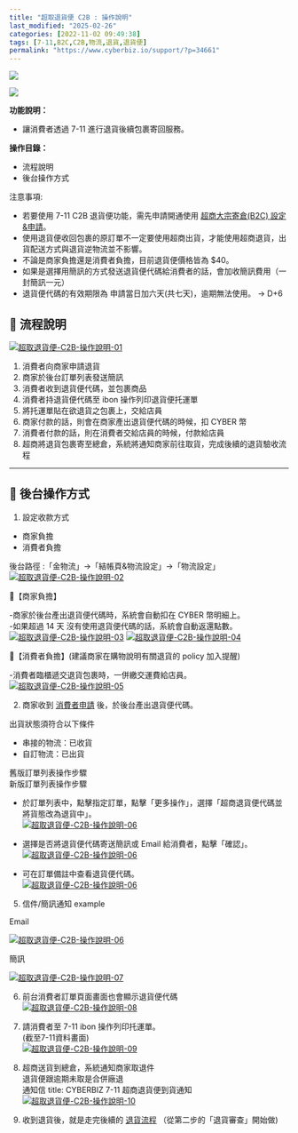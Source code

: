 ```yaml
---
title: "超取退貨便 C2B : 操作說明"
last_modified: "2025-02-26"
categories: [2022-11-02 09:49:38]
tags: [7-11,B2C,C2B,物流,退貨,退貨便]
permalink: "https://www.cyberbiz.io/support/?p=34661"
---
```


![](https://www.cyberbiz.io/support/wp-content/uploads/適用站別.png)

[![](https://www.cyberbiz.io/support/wp-content/uploads/台灣站.png)](https://www.cyberbiz.io/support/?page_id=2490)

**功能說明：**  

* 讓消費者透過 7-11 進行退貨後續包裹寄回服務。

**操作目錄：**

* 流程說明 
* 後台操作方式

注意事項:  

* 若要使用 7-11 C2B 退貨便功能，需先申請開通使用 [超商大宗寄倉(B2C) 設定&申請](https://www.cyberbiz.io/support/?p=1921)。
* 使用退貨便收回包裹的原訂單不一定要使用超商出貨，才能使用超商退貨，出貨配送方式與退貨逆物流並不影響。
* 不論是商家負擔還是消費者負擔，目前退貨便價格皆為 $40。
* 如果是選擇用簡訊的方式發送退貨便代碼給消費者的話，會加收簡訊費用（一封簡訊一元）
* 退貨便代碼的有效期限為 申請當日加六天(共七天)，逾期無法使用。 → D+6



## 📌 流程說明

[![超取退貨便-C2B-操作說明-01](https://www.cyberbiz.io/support/wp-content/uploads/超取退貨便-C2B-操作說明-01.png)](https://www.cyberbiz.io/support/wp-content/uploads/超取退貨便-C2B-操作說明-01.png)

1. 消費者向商家申請退貨
2. 商家於後台訂單列表發送簡訊
3. 消費者收到退貨便代碼，並包裹商品
4. 消費者持退貨便代碼至 ibon 操作列印退貨便托運單
5. 將托運單貼在欲退貨之包裹上，交給店員 
1. 商家付款的話，則會在商家產出退貨便代碼的時候，扣 CYBER 幣
2. 消費者付款的話，則在消費者交給店員的時候，付款給店員
6. 超商將退貨包裹寄至總倉，系統將通知商家前往取貨，完成後續的退貨驗收流程


* * *



## 📌 後台操作方式

1. 設定收款方式  

* 商家負擔 
* 消費者負擔

後台路徑 :「金物流」→「結帳頁&物流設定」→「物流設定」  
[![超取退貨便-C2B-操作說明-02](https://www.cyberbiz.io/support/wp-content/uploads/超取退貨便-C2B-操作說明-02.png)](https://www.cyberbiz.io/support/wp-content/uploads/超取退貨便-C2B-操作說明-02.png)  


📍【商家負擔】

-商家於後台產出退貨便代碼時，系統會自動扣在 CYBER 幣明細上。  
-如果超過 14 天 沒有使用退貨便代碼的話，系統會自動返還點數。  
[![超取退貨便-C2B-操作說明-03](https://www.cyberbiz.io/support/wp-content/uploads/超取退貨便-C2B-操作說明-03.png)](https://www.cyberbiz.io/support/wp-content/uploads/超取退貨便-C2B-操作說明-03.png)
[![超取退貨便-C2B-操作說明-04](https://www.cyberbiz.io/support/wp-content/uploads/超取退貨便-C2B-操作說明-04.png)](https://www.cyberbiz.io/support/wp-content/uploads/超取退貨便-C2B-操作說明-04.png)  



📍【消費者負擔】(建議商家在購物說明有關退貨的 policy 加入提醒)

-消費者臨櫃遞交退貨包裹時，一併繳交運費給店員。  
[![超取退貨便-C2B-操作說明-05](https://www.cyberbiz.io/support/wp-content/uploads/超取退貨便-C2B-操作說明-05.png)](https://www.cyberbiz.io/support/wp-content/uploads/超取退貨便-C2B-操作說明-05.png)




2. 商家收到 [消費者申請](https://www.cyberbiz.io/support/?p=1756#customerdo) 後，於後台產出退貨便代碼。  

出貨狀態須符合以下條件  

* 串接的物流：已收貨
* 自訂物流：已出貨

舊版訂單列表操作步驟  
新版訂單列表操作步驟  

* 於訂單列表中，點擊指定訂單，點擊「更多操作」，選擇「超商退貨便代碼並將貨態改為退貨中」。  
[![超取退貨便-C2B-操作說明-06](https://www.cyberbiz.io/support/wp-content/uploads/超取退貨便-C2B-操作說明11.png)](https://www.cyberbiz.io/support/wp-content/uploads/超取退貨便-C2B-操作說明11.png)



* 選擇是否將退貨便代碼寄送簡訊或 Email 給消費者，點擊「確認」。  
[![超取退貨便-C2B-操作說明-06](https://www.cyberbiz.io/support/wp-content/uploads/超取退貨便-C2B-操作說明12.png)](https://www.cyberbiz.io/support/wp-content/uploads/超取退貨便-C2B-操作說明12.png)  

* 可在訂單備註中查看退貨便代碼。  
[![超取退貨便-C2B-操作說明-06](https://www.cyberbiz.io/support/wp-content/uploads/超取退貨便-C2B-操作說明13.png)](https://www.cyberbiz.io/support/wp-content/uploads/超取退貨便-C2B-操作說明13.png)  



5. 信件/簡訊通知 example  


Email

[![超取退貨便-C2B-操作說明-06](https://www.cyberbiz.io/support/wp-content/uploads/超取退貨便-C2B-操作說明-06.png)](https://www.cyberbiz.io/support/wp-content/uploads/超取退貨便-C2B-操作說明-06.png)

簡訊

[![超取退貨便-C2B-操作說明-07](https://www.cyberbiz.io/support/wp-content/uploads/超取退貨便-C2B-操作說明-07.png)](https://www.cyberbiz.io/support/wp-content/uploads/超取退貨便-C2B-操作說明-07.png)




6. 前台消費者訂單頁面畫面也會顯示退貨便代碼  
[![超取退貨便-C2B-操作說明-08](https://www.cyberbiz.io/support/wp-content/uploads/超取退貨便-C2B-操作說明-08.png)](https://www.cyberbiz.io/support/wp-content/uploads/超取退貨便-C2B-操作說明-08.png)




7. 請消費者至 7-11 ibon 操作列印托運單。  
(截至7-11資料畫面)  
[![超取退貨便-C2B-操作說明-09](https://www.cyberbiz.io/support/wp-content/uploads/超取退貨便-C2B-操作說明-09.png)](https://www.cyberbiz.io/support/wp-content/uploads/超取退貨便-C2B-操作說明-09.png)




8. 超商送貨到總倉，系統通知商家取退件   
退貨便跟逾期未取是合併廠退  
通知信 title: CYBERBIZ 7-11 超商退貨便到貨通知  
[![超取退貨便-C2B-操作說明-10](https://www.cyberbiz.io/support/wp-content/uploads/超取退貨便-C2B-操作說明-10.png)](https://www.cyberbiz.io/support/wp-content/uploads/超取退貨便-C2B-操作說明-10.png)




9. 收到退貨後，就是走完後續的 [退貨流程](https://www.cyberbiz.io/support/?p=1756#merchantdo) （從第二步的「退貨審查」開始做) 





